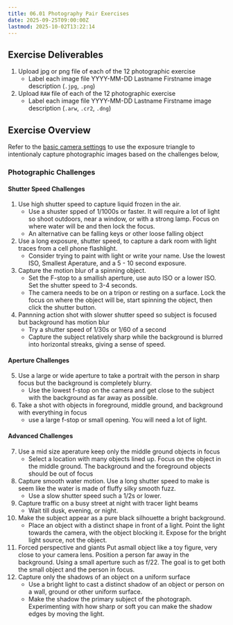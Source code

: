 ```yaml
---
title: 06.01 Photography Pair Exercises
date: 2025-09-25T09:00:00Z
lastmod: 2025-10-02T13:22:14
---
```


## Exercise Deliverables

1. Upload jpg or png file of each of the 12 photographic exercise
   - Label each image file YYYY-MM-DD Lastname Firstname image description (`.jpg`, `.png`)
2. Upload `RAW` file of each of the 12 photographic exercise
   - Label each image file YYYY-MM-DD Lastname Firstname image description (`.arw`, `.cr2`, `.dng`)

## Exercise Overview

Refer to the [basic camera settings](../01-introduction/01-01-basic-camera-settings.md) to use the exposure triangle to intentionaly capture photographic images based on the challenges below,

### Photographic Challenges

#### Shutter Speed Challenges

1. Use high shutter speed to capture liquid frozen in the air.
   - Use a shuster spped of 1/1000s or faster. It will require a lot of light so shoot outdoors, near a window, or with a strong lamp. Focus on where water will be and then lock the focus.
   - An alternative can be falling keys or other loose falling object
2. Use a long exposure, shutter speed, to capture a dark room with light traces from a cell phone flashlight.
   - Consider trying to paint with light or write your name. Use the lowest ISO, Smallest Aperature, and a 5 - 10 second exposure.
3. Capture the motion blur of a spinning object.
   - Set the F-stop to a smallish aperture, use auto ISO or a lower ISO. Set the shutter speed to 3-4 seconds.
   - The camera needs to be on a tripon or resting on a surface. Lock the focus on where the object will be, start spinning the object, then click the shutter button.
4. Pannning action shot with slower shutter speed so subject is focused but background has motion blur
   - Try a shutter speed of 1/30s or 1/60 of a second
   - Capture the subject relatively sharp while the background is blurred into horizontal streaks, giving a sense of speed.

#### Aperture Challenges

5. Use a large or wide aperture to take a portrait with the person in sharp focus but the background is completely blurry.
   - Use the lowest f-stop on the camera and get close to the subject with the background as far away as possible.
6. Take a shot with objects in foreground, middle ground, and background with everything in focus
   - use a large f-stop or small opening. You will need a lot of light.

#### Advanced Challenges

7. Use a mid size aperature keep only the middle ground objects in focus
   - Select a location with many objects lined up. Focus on the object in the middle ground. The background and the foreground objects should be out of focus
8. Capture smooth water motion. Use a long shutter speed to make is seem like the water is made of fluffy silky smooth fuzz.
   - Use a slow shutter speed such a 1/2s or lower.
9. Capture traffic on a busy street at night with tracer light beams
   - Wait till dusk, evening, or night.
10. Make the subject appear as a pure black silhouette a bright background.
    - Place an object with a distinct shape in front of a light. Point the light towards the camera, with the object blocking it. Expose for the bright light source, not the object.
11. Forced perspective and giants
    Put asmall object like a toy figure, very close to your camera lens. Position a person far away in the background. Using a small aperture such as f/22. The goal is to get both the small object and the person in focus.
12. Capture only the shadows of an object on a uniform surface
    - Use a bright light to cast a distinct shadow of an object or person on a wall, ground or other uniform surface.
    - Make the shadow the primary subject of the photograph. Experimenting with how sharp or soft you can make the shadow edges by moving the light.
